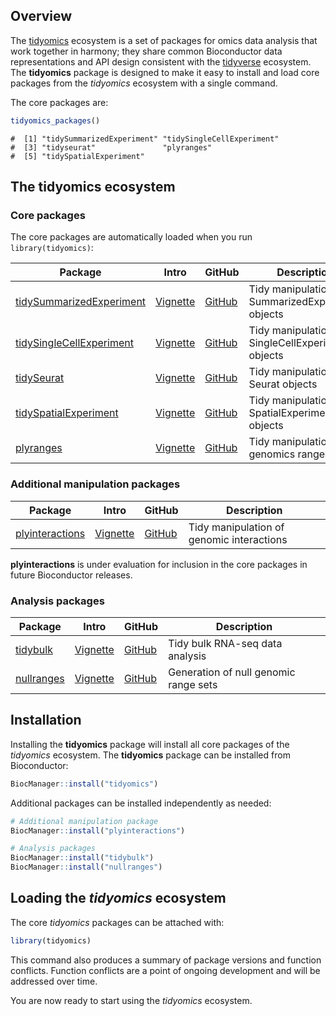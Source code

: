 
<!-- README.md is generated from README.Rmd. Please edit that file -->

## Overview

The [tidyomics](https://github.com/tidyomics) ecosystem is a set of
packages for omics data analysis that work together in harmony; they
share common Bioconductor data representations and API design consistent
with the [tidyverse](https://www.tidyverse.org/) ecosystem. The
**tidyomics** package is designed to make it easy to install and load
core packages from the *tidyomics* ecosystem with a single command.

The core packages are:

``` r
tidyomics_packages()
```

    #  [1] "tidySummarizedExperiment" "tidySingleCellExperiment"
    #  [3] "tidyseurat"               "plyranges"               
    #  [5] "tidySpatialExperiment"

## The tidyomics ecosystem

### Core packages

The core packages are automatically loaded when you run
`library(tidyomics)`:

| Package | Intro | GitHub | Description |
|----|----|----|----|
| [tidySummarizedExperiment](https://stemangiola.github.io/tidySummarizedExperiment/) | [Vignette](https://stemangiola.github.io/tidySummarizedExperiment/articles/introduction.html) | [GitHub](https://github.com/stemangiola/tidySummarizedExperiment) | Tidy manipulation of SummarizedExperiment objects |
| [tidySingleCellExperiment](https://stemangiola.github.io/tidySingleCellExperiment) | [Vignette](https://stemangiola.github.io/tidySingleCellExperiment/articles/introduction.html) | [GitHub](https://github.com/stemangiola/tidySingleCellExperiment) | Tidy manipulation of SingleCellExperiment objects |
| [tidySeurat](https://stemangiola.github.io/tidyseurat/) | [Vignette](https://stemangiola.github.io/tidyseurat/articles/introduction.html) | [GitHub](https://github.com/stemangiola/tidyseurat) | Tidy manipulation of Seurat objects |
| [tidySpatialExperiment](https://william-hutchison.github.io/tidySpatialExperiment/) | [Vignette](https://william-hutchison.github.io/tidySpatialExperiment/articles/overview.html) | [GitHub](https://github.com/william-hutchison/tidySpatialExperiment) | Tidy manipulation of SpatialExperiment objects |
| [plyranges](https://sa-lee.github.io/plyranges/) | [Vignette](https://sa-lee.github.io/plyranges/articles/an-introduction.html) | [GitHub](https://github.com/sa-lee/plyranges) | Tidy manipulation of genomics ranges |

### Additional manipulation packages

| Package | Intro | GitHub | Description |
|----|----|----|----|
| [plyinteractions](https://tidyomics.github.io/plyinteractions/) | [Vignette](https://tidyomics.github.io/plyinteractions/articles/plyinteractions.html) | [GitHub](https://github.com/tidyomics/plyinteractions) | Tidy manipulation of genomic interactions |

**plyinteractions** is under evaluation for inclusion in the core
packages in future Bioconductor releases.

### Analysis packages

| Package | Intro | GitHub | Description |
|----|----|----|----|
| [tidybulk](https://stemangiola.github.io/tidybulk/) | [Vignette](https://stemangiola.github.io/tidybulk/articles/introduction.html) | [GitHub](https://github.com/stemangiola/tidybulk/) | Tidy bulk RNA-seq data analysis |
| [nullranges](https://nullranges.github.io/nullranges/) | [Vignette](https://nullranges.github.io/nullranges/articles/nullranges.html) | [GitHub](https://github.com/nullranges/nullranges/) | Generation of null genomic range sets |

## Installation

Installing the **tidyomics** package will install all core packages of
the *tidyomics* ecosystem. The **tidyomics** package can be installed
from Bioconductor:

``` r
BiocManager::install("tidyomics")
```

Additional packages can be installed independently as needed:

``` r
# Additional manipulation package
BiocManager::install("plyinteractions")

# Analysis packages
BiocManager::install("tidybulk")
BiocManager::install("nullranges")
```

## Loading the *tidyomics* ecosystem

The core *tidyomics* packages can be attached with:

``` r
library(tidyomics)
```

This command also produces a summary of package versions and function
conflicts. Function conflicts are a point of ongoing development and
will be addressed over time.

You are now ready to start using the *tidyomics* ecosystem.
